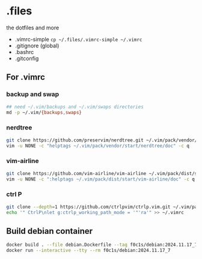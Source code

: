 # .files

the dotfiles and more

- .vimrc-simple `cp ~/.files/.vimrc-simple ~/.vimrc`
- .gitignore (global)
- .bashrc
- .gitconfig

## For .vimrc

### backup and swap

```bash
## need ~/.vim/backups and ~/.vim/swaps directories
md -p ~/.vim/{backups,swaps}
```

### nerdtree

```bash
git clone https://github.com/preservim/nerdtree.git ~/.vim/pack/vendor/start/nerdtree
vim -u NONE -c "helptags ~/.vim/pack/vendor/start/nerdtree/doc" -c q
```

### vim-airline

```bash
git clone https://github.com/vim-airline/vim-airline ~/.vim/pack/dist/start/vim-airline
vim -u NONE -c ":helptags ~/.vim/pack/dist/start/vim-airline/doc" -c q
```

### ctrl P

```bash
git clone --depth=1 https://github.com/ctrlpvim/ctrlp.vim.git ~/.vim/pack/plugins/start/ctrlp
echo '" CtrlP\nlet g:ctrlp_working_path_mode = '"'ra'" >> ~/.vimrc
```

## Build debian container

```bash
docker build . --file debian.Dockerfile --tag f0c1s/debian:2024.11.17_7
docker run --interactive --tty --rm f0c1s/debian:2024.11.17_7
```

